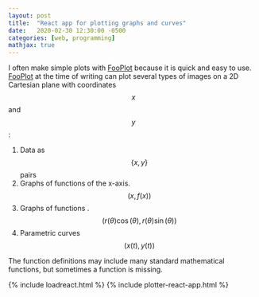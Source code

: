 ```yaml
---
layout: post
title:  "React app for plotting graphs and curves" 
date:   2020-02-30 12:30:00 -0500
categories: [web, programming]
mathjax: true
---
```

I often make simple plots with [FooPlot](fooplot) because it is quick and easy to use. [FooPlot][fooplot] at the time of writing can plot several types of images on a 2D Cartesian plane with coordinates $$x$$ and $$y$$:

1. Data as $$\{x, y\}$$ pairs
2. Graphs of functions of the x-axis. $$(x, f(x))$$
3. Graphs of functions . $$(r(\theta) \cos(\theta), r(\theta) \sin(\theta))$$
4. Parametric curves $$(x(t), y(t))$$

The function definitions may include many standard mathematical functions, but sometimes a function is missing.

{% include loadreact.html %}
{% include plotter-react-app.html %}

[fooplot]: http://fooplot.com